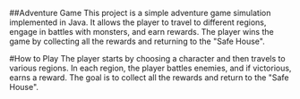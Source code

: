 ##Adventure Game
This project is a simple adventure game simulation implemented in Java. It allows the player to travel to different regions, engage in battles with monsters, and earn rewards. The player wins the game by collecting all the rewards and returning to the "Safe House".

#How to Play
The player starts by choosing a character and then travels to various regions. In each region, the player battles enemies, and if victorious, earns a reward. The goal is to collect all the rewards and return to the "Safe House".

